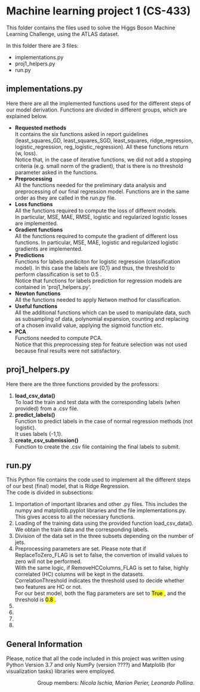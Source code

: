 # Machine learning project 1 (CS-433)
This folder contains the files used to solve the Higgs Boson Machine Learning Challenge, using the ATLAS dataset.

In this folder there are 3 files:
  <ul>
  <li> implementations.py </li>
  <li> proj1_helpers.py </li>
  <li> run.py </li> 
</ul>

## implementations.py
Here there are all the implemented functions used for the different steps of our model derivation.
Functions are divided in different groups, which are explained below.
  <ul>
  <li> <b> Requested methods </b> </li>
It contains the six functions asked in report guidelines (least_squares_GD, least_squares_SGD, least_squares, ridge_regression, logistic_regression, reg_logistic_regression).
All these functions return (w, loss). <br>
Notice that, in the case of iterative functions, we did not add a stopping criteria
(e.g. small norm of the gradient), that is there is no threshold parameter asked in the functions. 
  <li> <b> Preprocessing </b> </li>
All the functions needed for the preliminary data analysis and preprocessing of our final regression model. 
Functions are in the same order as they are called in the run.py file.
  <li> <b> Loss functions </b> </li> 
All the functions required to compute the loss of different models. <br>
  In particular, MSE, MAE, RMSE, logistic and regularized logistic losses are implemented. 
  <li> <b> Gradient functions </b> </li> 
All the functions required to compute the gradient of different loss functions. In particular, MSE, MAE, logistic and regularized logistic gradients are implemented.  
  <li> <b> Predictions </b> </li> 
Functions for labels prediciton for logistic regression (classification model). In this case the labels are {0,1} and thus, the threshold to perform classification is set to 0.5 . <br>
Notice that functions for labels prediction for regression models are contained in 'proj1_helpers.py'.
  <li> <b> Newton functions </b> </li> 
All the functions needed to apply Netwon method for classification. 
  <li> <b> Useful functions </b> </li> 
All the additional functions which can be used to manipulate data, such as subsampling of data, polynomial expansion, counting and replacing of a chosen invalid value, applying the sigmoid function etc.
  <li> <b> PCA </b> </li>
Functions needed to compute PCA. <br>
Notice that this preprocessing step for feature selection was not used because final results were not satisfactory. 
</ul>

## proj1_helpers.py
Here there are the three functions provided by the professors:
  <ol>
  <li> <b> load_csv_data() </b> </li>
To load the train and test data with the corresponding labels (when provided) from a .csv file.
  <li> <b> predict_labels() </b> </li>
Function to predict labels in the case of normal regression methods (not logistic). <br>
It uses labels {-1,1}.
  <li> <b> create_csv_submission() </b> </li>
Function to create the .csv file containing the final labels to submit. 
</ol>

## run.py
This Python file contains the code used to implement all the different steps of our best (final) model, that is Ridge Regression. <br>
The code is divided in subsections: 
  <ol>
  <li> Importation of important libraries and other .py files. This includes the numpy and matplotlib.pyplot libraries and the file implementations.py. This gives access to all the necessary functions. </li>
  <li> Loading of the training data using the provided function load_csv_data(). We obtain the train data and the corresponding labels. </li>
  <li> Division of the data set in the three subsets depending on the number of jets.</li>
  <li> Preprocessing parameters are set. Please note that if ReplaceToZero_FLAG is set to false, the convertion of invalid values to zero will not be performed. <br>
With the same logic, if RemoveHCColumns_FLAG is set to false, highly correlated (HC) columns will be kept in the datasets.<br> CorrelationThreshold indicates the threshold used to decide whether two features are HC or not. <br>
For our best model, both the flag parameters are set to <mark> True </mark>, and the threshold is <mark> 0.8 </mark>.
</li>
  <li> </li>
  <li> </li>
  <li> </li>
  <li> </li>
</ol>



## General Information
Please, notice that all the code included in this project was written using Python Version 3.7 and only NumPy (version ????) and Matplolib (for visualization tasks) libraries were employed.

<p align="right"/>
Group members: <i> Nicola Ischia, Marion Perier, Leonardo Pollina. <i>
